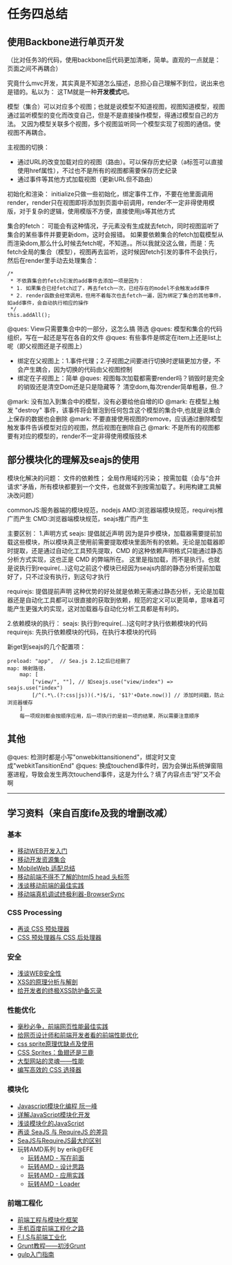 # 任务四总结

## 使用Backbone进行单页开发
（比对任务3的代码，使用backbone后代码更加清晰，简单。直观的一点就是：页面之间不再耦合）

究竟什么mvc开发，其实真是不知道怎么描述，总担心自己理解不到位，说出来也是错的。私以为：
这TM就是一种**开发模式**吧。

模型（集合）可以对应多个视图；也就是说模型不知道视图，视图知道模型，视图通过监听模型的变化而改变自己，但是不是直接操作模型，得通过模型自己的方法。
又因为模型关联多个视图，多个视图监听同一个模型实现了视图的通信。使视图不再耦合。

主视图的切换：
 - 通过URL的改变加载对应的视图（路由）。可以保存历史纪录（a标签可以直接使用href属性），不过也不是所有的视图都需要保存历史纪录
 - 通过事件等其他方式加载视图（更新URL但不路由）

初始化和渲染：
initialize只做一些初始化，绑定事件工作，不要在他里面调用render，render只在视图即将添加到页面中前调用，render不一定非得使用模版，对于复杂的逻辑，使用模版不方便，直接使用js等其他方式

集合的fetch：
可能会有这种情况，子元素没有生成就去fetch，同时视图监听了集合的某些事件并要更新dom，这时会报错。
如果要依赖集合的fetch加载模型从而渲染dom,那么什么时候去fetch呢，不知道。。所以我就没这么做，而是：先fetch全局的集合（模型），视图再去监听，这时候因fetch引发的事件不会执行，然后在render里手动去处理集合：

    /*
     * 不依靠集合的fetch引发的add事件去添加一项是因为：
     * 1. 如果集合已经fetch过了，再去fetch一次，已经存在的model不会触发add事件
     * 2. render函数会经常调用，但用不着每次也去fetch一遍，因为绑定了集合的其他事件，如add事件，会自动执行相应的操作
     */
    this.addAll();

@ques: View只需要集合中的一部分，这怎么搞
        筛选
@ques: 模型和集合的代码组织，写在一起还是写在各自的文件
@ques: 有些事件是绑定在item上还是list上呢（即父视图还是子视图上）
- 绑定在父视图上：1.事件代理；2.子视图之间要进行切换时逻辑更加方便，不会产生耦合，因为切换的代码由父视图控制
- 绑定在子视图上：简单
@ques: 视图每次加载都需要render吗？销毁时是完全的销毁还是清空Dom还是只是隐藏等？
清空dom,每次render简单粗暴，但..?

@mark: 没有加入到集合中的模型，没有必要给他自增的ID
@mark: 在模型上触发 "destroy" 事件，该事件将会冒泡到任何包含这个模型的集合中,也就是说集合上保存的数据也会删除
@mark: 不要直接使用视图的remove，应该通过删除模型触发事件告诉模型对应的视图，然后视图在删除自己
@mark: 不是所有的视图都要有对应的模型的，render不一定非得使用模版技术



## 部分模块化的理解及seajs的使用
模块化解决的问题：
文件的依赖性；
全局作用域的污染；
按需加载（会与“合并请求”矛盾，所有模块都要到一个文件，也就做不到按需加载了。利用构建工具解决改问题）

commonJS:服务器端的模块规范，nodejs
AMD:浏览器端模块规范，requirejs推广而产生
CMD:浏览器端模块规范，seajs推广而产生

主要区别：
1.声明方式
seajs: 提倡就近声明
    因为是异步模块，加载器需要提前加载这些模块，所以模块真正使用前需要提取模块里面所有的依赖。无论是加载器即时提取，还是通过自动化工具预先提取，CMD 的这种依赖声明格式只能通过静态分析方式实现，这也正是 CMD 的弊端所在。
    这里是指加载，而不是执行。也就是说执行到require(...)这句之前这个模块已经因为seajs内部的静态分析提前加载好了，只不过没有执行，到这句才执行
        
requirejs: 提倡提前声明
    这种优势的好处就是依赖无需通过静态分析，无论是加载器还是自动化工具都可以很直接的获取到依赖，规范的定义可以更简单，意味着可能产生更强大的实现，这对加载器与自动化分析工具都是有利的。

2.依赖模块的执行：
    seajs: 执行到require(...)这句时才执行依赖模块的代码
    requirejs: 先执行依赖模块的代码，在执行本模块的代码


新get到seajs的几个配置项：

    preload: "app",  // Sea.js 2.1之后已经删了
    map: 映射路径，
        map: [
            ["view/", ""], // 如seajs.use("view/index") => seajs.use("index")
            [/^(.*\.(?:css|js))(.*)$/i, '$1?'+Date.now()] // 添加时间戳，防止浏览器缓存
        ]
        每一项规则都会按顺序应用，后一项执行的是前一项的结果，所以需要注意顺序


## 其他
@ques: 检测时都是小写"onwebkittansitionend"，绑定时又变成"webkitTansitionEnd"
@ques: 换成touchend事件时，因为会弹出系统弹窗阻塞进程，导致会发生两次touchend事件，这是为什么？填了内容点击“好”又不会啊


    

---

## 学习资料（来自百度ife及我的增删改减）

### 基本

* [移动WEB开发入门](http://junmer.github.io/mobile-dev-get-started/)
* [移动开发资源集合](https://github.com/jtyjty99999/mobileTech)
* [MobileWeb 适配总结](http://www.w3ctech.com/topic/979)
* [移动前端不得不了解的html5 head 头标签](http://www.css88.com/archives/5480)
* [浅谈移动前端的最佳实践](http://www.cnblogs.com/yexiaochai/p/4219523.html)
* [移动端真机调试终极利器-BrowserSync](http://www.codingserf.com/index.php/2015/03/browsersync/)


### CSS Processing

* [再谈 CSS 预处理器](http://efe.baidu.com/blog/revisiting-css-preprocessors/)
* [CSS 预处理器与 CSS 后处理器](http://zhaolei.info/2014/01/04/css-preprocessor-and-postprocessor/)


### 安全

* [浅谈WEB安全性](http://www.2cto.com/Article/201412/363743.html)
* [XSS的原理分析与解剖](http://www.freebuf.com/articles/web/40520.html)
* [给开发者的终极XSS防护备忘录](http://www.fooying.com/chinese-translationthe-ultimate-xss-protection-cheatsheet-for-developers/)


### 性能优化

* [毫秒必争，前端网页性能最佳实践](http://www.cnblogs.com/developersupport/p/webpage-performance-best-practices.html)
* [给网页设计师和前端开发者看的前端性能优化](http://www.oschina.net/translate/front-end-performance-for-web-designers-and-front-end-developers#section:maximising-parallelisation)
* [css sprite原理优缺点及使用](http://www.cnblogs.com/mofish/archive/2010/10/12/1849062.html)
* [CSS Sprites：鱼翅还是三鹿](http://www.qianduan.net/css-sprites-useful-technique-or-potential-nuisance/)
* [大型网站的灵魂——性能](http://www.cnblogs.com/leefreeman/p/3998757.html)
* [编写高效的 CSS 选择器](http://web.jobbole.com/35339/)


### 模块化

* [Javascript模块化编程 阮一峰](http://www.ruanyifeng.com/blog/2012/10/javascript_module.html)
* [详解JavaScript模块化开发](http://segmentfault.com/a/1190000000733959)
* [浅谈模块化的JavaScript](http://www.cnblogs.com/jinguangguo/archive/2013/04/06/3002515.html?utm_source=tuicool)
* [再谈 SeaJS 与 RequireJS 的差异](http://div.io/topic/430)
* [SeaJS与RequireJS最大的区别](http://www.douban.com/note/283566440/)
* 玩转AMD系列 by erik@EFE
    - [玩转AMD - 写在前面](http://efe.baidu.com/blog/dissecting-amd-preface/)
    - [玩转AMD - 设计思路](http://efe.baidu.com/blog/dissecting-amd-what/)
    - [玩转AMD - 应用实践](http://efe.baidu.com/blog/dissecting-amd-how/)
    - [玩转AMD - Loader](http://efe.baidu.com/blog/dissecting-amd-loader/)


### 前端工程化

* [前端工程与模块化框架](http://div.io/topic/439)
* [手机百度前端工程化之路](http://mweb.baidu.com/p/baidusearch-front-end-road.html)
* [F.I.S与前端工业化](http://www.infoq.com/cn/articles/yunlong-on-fis)
* [Grunt教程——初涉Grunt](http://www.w3cplus.com/tools/grunt-tutorial-start-grunt.html)
* [gulp入门指南](http://www.open-open.com/lib/view/open1417068223049.html)


